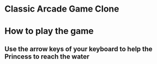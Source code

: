 # Classic Arcade Game Clone

# How to play the game

## Use the arrow keys of your keyboard to help the Princess to reach the water
